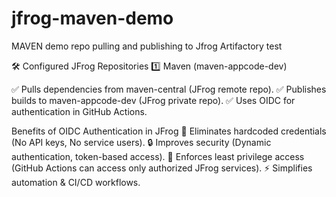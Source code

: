 # jfrog-maven-demo
MAVEN demo repo pulling and publishing to Jfrog Artifactory
test

🛠️ Configured JFrog Repositories
1️⃣ Maven (maven-appcode-dev)

✅ Pulls dependencies from maven-central (JFrog remote repo).
✅ Publishes builds to maven-appcode-dev (JFrog private repo).
✅ Uses OIDC for authentication in GitHub Actions.


Benefits of OIDC Authentication in JFrog
🚀 Eliminates hardcoded credentials (No API keys, No service users).
🔒 Improves security (Dynamic authentication, token-based access).
🔄 Enforces least privilege access (GitHub Actions can access only authorized JFrog services).
⚡ Simplifies automation & CI/CD workflows.


